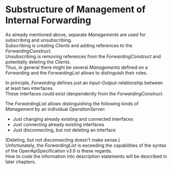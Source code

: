 # Substructure of Management of Internal Forwarding

As already mentioned above, separate _Managements_ are used for subscribing and unsubscribing.  
Subscribing is creating _Clients_ and adding references to the _ForwardingConstruct_.  
Unsubscribing is removing references from the _ForwardingConstruct_ and potentially deleting the _Clients_.  
Thus, in general there might be several _Managements_ defined on a _Forwarding_ and the _ForwardingList_ allows to distinguish their roles.  

In principle, _Forwarding_ defines just an _Input_-_Output_-relationship between at least two interfaces.  
These interfaces could exist idenpendently from the _ForwardingConstruct_.  
 
The _ForwardingList_ allows distinguishing the following kinds of _Management_ by an individual _OperationServer_:  
- Just changing already existing and connected interfaces  
- Just connecting already existing interfaces  
- Just disconnecting, but not deleting an interface  

(Deleting, but not disconnecting doesn't make sense.)  
Unfortunately, the _ForwardingList_ is exceeding the capabilities of the syntax of the OpenApiSpecification v3.0 is these regards.  
How to code the information into description statements will be described in later chapters.  
